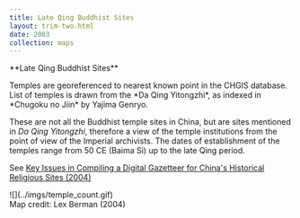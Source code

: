 ```yaml
---
title: Late Qing Buddhist Sites
layout: trim-two.html
date: 2003
collection: maps
---
```

<div class="chunk">

 <p class="monkey">
   **Late Qing Buddhist Sites**
 </p>
 <p class="monkey">
Temples are georeferenced to nearest known point in the CHGIS database. List of temples is drawn from the *Da Qing Yitongzhi*, as indexed in *Chugoku no Jiin* by Yajima Genryo. 

These are not all the Buddhist temple sites in China, but are sites mentioned in *Da Qing Yitongzhi*, therefore a view of the temple institutions from the point of view of the Imperial archivists. The dates of establishment of the temples range from 50 CE (Baima Si) up to the late Qing period. 

See [Key Issues in Compiling a Digital Gazetteer for China's Historical Religious Sites (2004)](/work/docs/papers/religious_sites_gazetteer.pdf)

 </p>
 <div class="maps">
![](../imgs/temple_count.gif)
 </div>
Map credit:  Lex Berman (2004)

</div>



